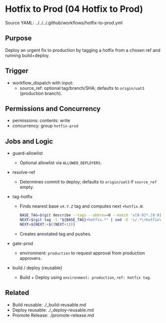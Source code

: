 # Hotfix to Prod (04 Hotfix to Prod)

Source YAML: ../../../.github/workflows/hotfix-to-prod.yml

## Purpose
Deploy an urgent fix to production by tagging a hotfix from a chosen ref and running build+deploy.

## Trigger
- workflow_dispatch with input:
  - source_ref: optional tag/branch/SHA; defaults to `origin/uat3` (production branch).

## Permissions and Concurrency
- permissions: contents: write
- concurrency: group `hotfix-prod`

## Jobs and Logic
- guard-allowlist
  - Optional allowlist via `ALLOWED_DEPLOYERS`.

- resolve-ref
  - Determines commit to deploy; defaults to `origin/uat3` if `source_ref` empty.

- tag-hotfix
  - Finds nearest base `vX.Y.Z` tag and computes next `+hotfix.N`:
    ```bash
    BASE_TAG=$(git describe --tags --abbrev=0 --match 'v[0-9]*.[0-9]*.[0-9]*' "$COMMIT" || true)
    NEXT=$(git tag -l "${BASE_TAG}+hotfix.*" | sed -E 's/.*\+hotfix\.([0-9]+)$/\1/' | sort -n | tail -n1)
    NEXT=${NEXT:+$((NEXT+1))}
    ```
  - Creates annotated tag and pushes.

- gate-prod
  - environment: `production` to request approval from production approvers.

- build / deploy (reusable)
  - Build + Deploy using `environment: production`, `ref: hotfix tag`.

## Related
- Build reusable: ./_build-reusable.md
- Deploy reusable: ./_deploy-reusable.md
- Promote Release: ./promote-release.md
